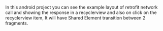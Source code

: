 In this android project you can see the example layout of retrofit network call and showing the response in a recyclerview and also on click on the recyclerview item, It will have Shared Element transition between 2 fragments.